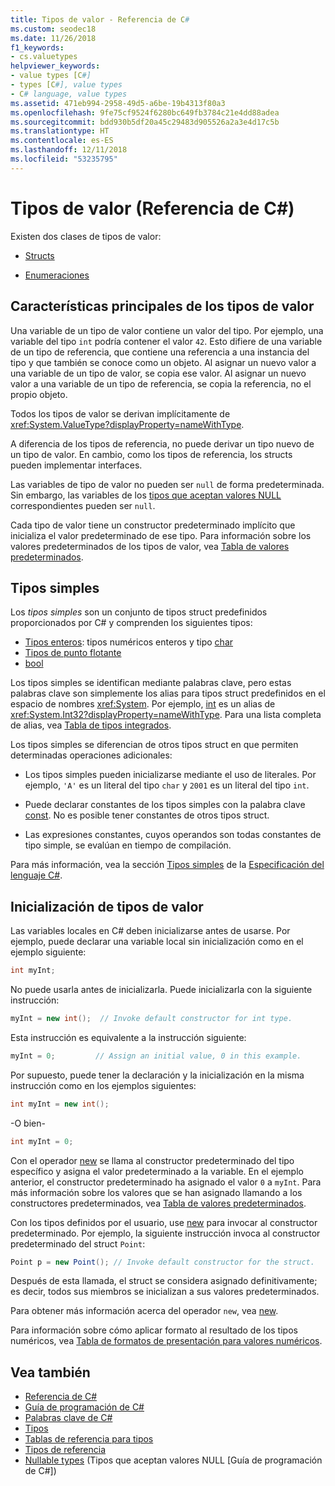 ```yaml
---
title: Tipos de valor - Referencia de C#
ms.custom: seodec18
ms.date: 11/26/2018
f1_keywords:
- cs.valuetypes
helpviewer_keywords:
- value types [C#]
- types [C#], value types
- C# language, value types
ms.assetid: 471eb994-2958-49d5-a6be-19b4313f80a3
ms.openlocfilehash: 9fe75cf9524f6280bc649fb3784c21e4dd88adea
ms.sourcegitcommit: bdd930b5df20a45c29483d905526a2a3e4d17c5b
ms.translationtype: HT
ms.contentlocale: es-ES
ms.lasthandoff: 12/11/2018
ms.locfileid: "53235795"
---
```

# <a name="value-types-c-reference"></a>Tipos de valor (Referencia de C#)

Existen dos clases de tipos de valor:

- [Structs](struct.md)

- [Enumeraciones](enum.md)

## <a name="main-features-of-value-types"></a>Características principales de los tipos de valor

Una variable de un tipo de valor contiene un valor del tipo. Por ejemplo, una variable del tipo `int` podría contener el valor `42`. Esto difiere de una variable de un tipo de referencia, que contiene una referencia a una instancia del tipo y que también se conoce como un objeto. Al asignar un nuevo valor a una variable de un tipo de valor, se copia ese valor. Al asignar un nuevo valor a una variable de un tipo de referencia, se copia la referencia, no el propio objeto.

Todos los tipos de valor se derivan implícitamente de <xref:System.ValueType?displayProperty=nameWithType>.  
  
A diferencia de los tipos de referencia, no puede derivar un tipo nuevo de un tipo de valor. En cambio, como los tipos de referencia, los structs pueden implementar interfaces.  
  
Las variables de tipo de valor no pueden ser `null` de forma predeterminada. Sin embargo, las variables de los [tipos que aceptan valores NULL](../../../csharp/programming-guide/nullable-types/index.md) correspondientes pueden ser `null`.
  
Cada tipo de valor tiene un constructor predeterminado implícito que inicializa el valor predeterminado de ese tipo. Para información sobre los valores predeterminados de los tipos de valor, vea [Tabla de valores predeterminados](default-values-table.md).  
  
## <a name="simple-types"></a>Tipos simples

Los *tipos simples* son un conjunto de tipos struct predefinidos proporcionados por C# y comprenden los siguientes tipos:

- [Tipos enteros](integral-types-table.md): tipos numéricos enteros y tipo [char](char.md)
- [Tipos de punto flotante](floating-point-types-table.md)
- [bool](bool.md)

Los tipos simples se identifican mediante palabras clave, pero estas palabras clave son simplemente los alias para tipos struct predefinidos en el espacio de nombres <xref:System>. Por ejemplo, [int](int.md) es un alias de <xref:System.Int32?displayProperty=nameWithType>. Para una lista completa de alias, vea [Tabla de tipos integrados](built-in-types-table.md).

Los tipos simples se diferencian de otros tipos struct en que permiten determinadas operaciones adicionales:

- Los tipos simples pueden inicializarse mediante el uso de literales. Por ejemplo, `'A'` es un literal del tipo `char` y `2001` es un literal del tipo `int`.

- Puede declarar constantes de los tipos simples con la palabra clave [const](const.md). No es posible tener constantes de otros tipos struct.

- Las expresiones constantes, cuyos operandos son todas constantes de tipo simple, se evalúan en tiempo de compilación.

Para más información, vea la sección [Tipos simples](~/_csharplang/spec/types.md#simple-types) de la [Especificación del lenguaje C#](../language-specification/index.md).
  
## <a name="initializing-value-types"></a>Inicialización de tipos de valor

 Las variables locales en C# deben inicializarse antes de usarse. Por ejemplo, puede declarar una variable local sin inicialización como en el ejemplo siguiente:  
  
```csharp  
int myInt;  
```  
  
 No puede usarla antes de inicializarla. Puede inicializarla con la siguiente instrucción:  
  
```csharp  
myInt = new int();  // Invoke default constructor for int type.  
```  
  
 Esta instrucción es equivalente a la instrucción siguiente:  
  
```csharp  
myInt = 0;         // Assign an initial value, 0 in this example.  
```  
  
 Por supuesto, puede tener la declaración y la inicialización en la misma instrucción como en los ejemplos siguientes:  
  
```csharp  
int myInt = new int();  
```  
  
 -O bien-  
  
```csharp  
int myInt = 0;  
```  
  
 Con el operador [new](new.md) se llama al constructor predeterminado del tipo específico y asigna el valor predeterminado a la variable. En el ejemplo anterior, el constructor predeterminado ha asignado el valor `0` a `myInt`. Para más información sobre los valores que se han asignado llamando a los constructores predeterminados, vea [Tabla de valores predeterminados](default-values-table.md).  
  
 Con los tipos definidos por el usuario, use [new](new.md) para invocar al constructor predeterminado. Por ejemplo, la siguiente instrucción invoca al constructor predeterminado del struct `Point`:  
  
```csharp  
Point p = new Point(); // Invoke default constructor for the struct.  
```  
  
 Después de esta llamada, el struct se considera asignado definitivamente; es decir, todos sus miembros se inicializan a sus valores predeterminados.  
  
 Para obtener más información acerca del operador `new`, vea [new](new.md).  
  
 Para información sobre cómo aplicar formato al resultado de los tipos numéricos, vea [Tabla de formatos de presentación para valores numéricos](formatting-numeric-results-table.md).  
  
## <a name="see-also"></a>Vea también

- [Referencia de C#](../index.md)  
- [Guía de programación de C#](../../programming-guide/index.md)  
- [Palabras clave de C#](index.md)  
- [Tipos](types.md)  
- [Tablas de referencia para tipos](reference-tables-for-types.md)  
- [Tipos de referencia](reference-types.md)  
- [Nullable types](../../programming-guide/nullable-types/index.md) (Tipos que aceptan valores NULL [Guía de programación de C#])  
